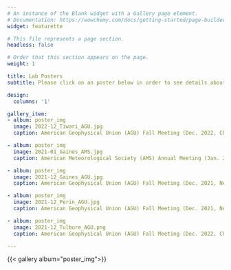 ```yaml
---
# An instance of the Blank widget with a Gallery page element.
# Documentation: https://wowchemy.com/docs/getting-started/page-builder/
widget: featurette

# This file represents a page section.
headless: false

# Order that this section appears on the page.
weight: 1

title: Lab Posters
subtitle: Please click on an poster below in order to see details about the event at which the poster was presented. 

design:
  columns: '1'

gallery_item:
- album: poster_img
  image: 2022-12_Tiwari_AGU.jpg
  caption: American Geophysical Union (AGU) Fall Meeting (Dec. 2022, Chicago, Illinois)

- album: poster_img
  image: 2021-01_Gaines_AMS.jpg
  caption: American Meteorological Society (AMS) Annual Meeting (Jan. 2021, New Orleans, Louisiana)

- album: poster_img
  image: 2021-12_Gaines_AGU.jpg
  caption: American Geophysical Union (AGU) Fall Meeting (Dec. 2021, New Orleans, Louisiana)

- album: poster_img
  image: 2021-12_Perin_AGU.jpg
  caption: American Geophysical Union (AGU) Fall Meeting (Dec. 2021, New Orleans, Louisiana)

- album: poster_img
  image: 2021-12_Tulbure_AGU.png
  caption: American Geophysical Union (AGU) Fall Meeting (Dec. 2022, Chicago, Illinois)

---
```


{{< gallery album="poster_img">}}
